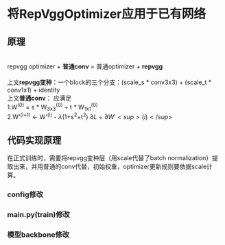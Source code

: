 # 将RepVggOptimizer应用于已有网络
## 原理
<br>repvgg optimizer + **普通conv** = 普通optimizer +  **repvgg**  
<br>上文**repvgg变种**：一个block的三个分支：(scale_s * conv3x3) + (scale_t * conv1x1) + identity
<br>上文**普通conv**： 应满足
<br>  1.W<sup>(0)</sup> = s * W<sub>3x3</sub><sup>(0)</sup> + t * W<sub>1x1</sub><sup>(0)</sup>
<br>  2.W'<sup>(i+1)</sup> $\leftarrow$ W'<sup>(i)</sup> - $\lambda$(1+s<sup>2</sup>+t<sup>2</sup>) $\partial L$ $\div$ $\partial W'<sup>(i)</sup>$
## 代码实现原理
在正式训练时，需要将repvgg变种层（用scale代替了batch normalization）提取出来，并用普通的conv代替，初始权重，optimizer更新规则要依据scale计算。
### config修改
### main.py(train)修改
### 模型backbone修改
